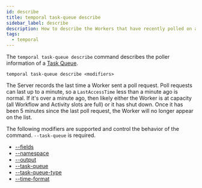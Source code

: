 ```yaml
---
id: describe
title: temporal task-queue describe
sidebar_label: describe
description: How to describe the Workers that have recently polled on a Task Queue using Temporal CLI.
tags:
  - temporal
---
```


The `temporal task-queue describe` command describes the poller information of a [Task Queue](/concepts/what-is-a-task-queue).

`temporal task-queue describe <modifiers>`

The Server records the last time a Worker sent a poll request.
Poll requests can last up to a minute, so a `LastAccessTime` less than a minute ago is normal.
If it's over a minute ago, then likely either the Worker is at capacity (all Workflow and Activity slots are full) or it has shut down.
Once it has been 5 minutes since the last poll request, the Worker will no longer appear on the list.

The following modifiers are supported and control the behavior of the command.
`--task-queue` is required.

- [--fields](/temporal-cli/modifiers#--fields)
- [--namespace](/temporal-cli/modifiers#--namespace)
- [--output](/temporal-cli/modifiers#--output)
- [--task-queue](/temporal-cli/modifiers#--task-queue)
- [--task-queue-type](/temporal-cli/modifiers#--task-queue-type)
- [--time-format](/temporal-cli/modifiers#--time-format)
